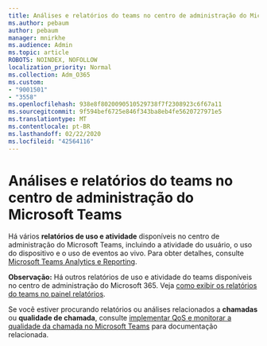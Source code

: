 ```yaml
---
title: Análises e relatórios do teams no centro de administração do Microsoft Teams
ms.author: pebaum
author: pebaum
manager: mnirkhe
ms.audience: Admin
ms.topic: article
ROBOTS: NOINDEX, NOFOLLOW
localization_priority: Normal
ms.collection: Adm_O365
ms.custom:
- "9001501"
- "3558"
ms.openlocfilehash: 938e8f8020090510529738f7f2308923c6f67a11
ms.sourcegitcommit: 9f594bef6725e846f343ba8eb4fe5620727971e5
ms.translationtype: MT
ms.contentlocale: pt-BR
ms.lasthandoff: 02/22/2020
ms.locfileid: "42564116"
---
```

# <a name="teams-analytics-and-reports-in-the-teams-admin-center"></a>Análises e relatórios do teams no centro de administração do Microsoft Teams

Há vários **relatórios de uso e atividade** disponíveis no centro de administração do Microsoft Teams, incluindo a atividade do usuário, o uso do dispositivo e o uso de eventos ao vivo. Para obter detalhes, consulte [Microsoft Teams Analytics e Reporting](https://docs.microsoft.com/microsoftteams/teams-analytics-and-reports/teams-reporting-reference).

**Observação:** Há outros relatórios de uso e atividade do teams disponíveis no centro de administração do Microsoft 365. Veja [como exibir os relatórios do teams no painel relatórios](https://docs.microsoft.com/microsoftteams/teams-activity-reports#how-to-view-the-teams-reports-in-the-reports-dashboard).

Se você estiver procurando relatórios ou análises relacionados a **chamadas** ou **qualidade de chamada**, consulte [implementar QoS e monitorar a qualidade da chamada no Microsoft Teams](https://docs.microsoft.com/microsoftteams/monitor-call-quality-qos) para documentação relacionada.

